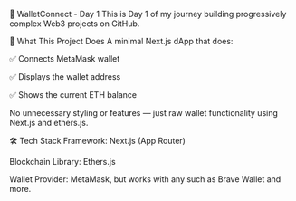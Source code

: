 🧱 WalletConnect - Day 1
This is Day 1 of my journey building progressively complex Web3 projects on GitHub.

🚀 What This Project Does
A minimal Next.js dApp that does:

✅ Connects MetaMask wallet

✅ Displays the wallet address

✅ Shows the current ETH balance

No unnecessary styling or features — just raw wallet functionality using Next.js and ethers.js.

🛠 Tech Stack
Framework: Next.js (App Router)

Blockchain Library: Ethers.js

Wallet Provider: MetaMask, but works with any such as Brave Wallet and more.


